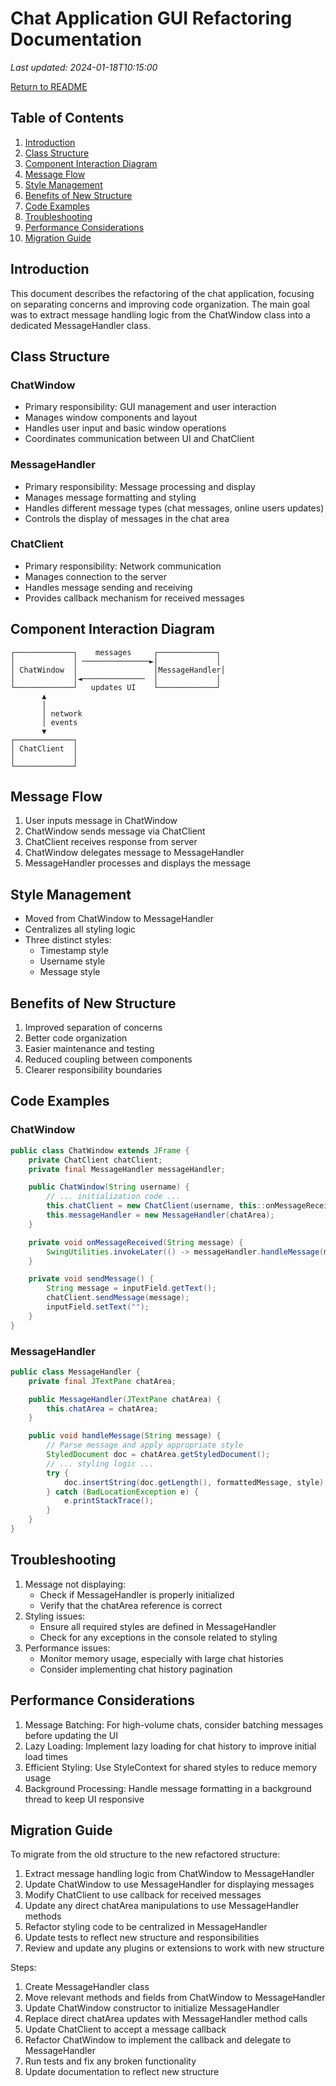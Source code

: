 # Chat Application GUI Refactoring Documentation
_Last updated: 2024-01-18T10:15:00_

[Return to README](../README.MD)

## Table of Contents
1. [Introduction](#introduction)
2. [Class Structure](#class-structure)
3. [Component Interaction Diagram](#component-interaction-diagram)
4. [Message Flow](#message-flow)
5. [Style Management](#style-management)
6. [Benefits of New Structure](#benefits-of-new-structure)
7. [Code Examples](#code-examples)
8. [Troubleshooting](#troubleshooting)
9. [Performance Considerations](#performance-considerations)
10. [Migration Guide](#migration-guide)

## Introduction
This document describes the refactoring of the chat application, focusing on separating concerns and improving code organization. The main goal was to extract message handling logic from the ChatWindow class into a dedicated MessageHandler class.

## Class Structure

### ChatWindow
- Primary responsibility: GUI management and user interaction
- Manages window components and layout
- Handles user input and basic window operations
- Coordinates communication between UI and ChatClient

### MessageHandler
- Primary responsibility: Message processing and display
- Manages message formatting and styling
- Handles different message types (chat messages, online users updates)
- Controls the display of messages in the chat area

### ChatClient
- Primary responsibility: Network communication
- Manages connection to the server
- Handles message sending and receiving
- Provides callback mechanism for received messages

## Component Interaction Diagram
```
┌─────────────┐    messages     ┌─────────────┐
│             │ ───────────────►│             │
│ ChatWindow  │                 │MessageHandler│
│             │◄──────────────  │             │
└─────────────┘   updates UI    └─────────────┘
       ▲                              
       │                              
       │ network                      
       │ events                       
       ▼                              
┌─────────────┐                       
│ ChatClient  │                       
│             │                       
└─────────────┘                       
```

## Message Flow
1. User inputs message in ChatWindow
2. ChatWindow sends message via ChatClient
3. ChatClient receives response from server
4. ChatWindow delegates message to MessageHandler
5. MessageHandler processes and displays the message

## Style Management
- Moved from ChatWindow to MessageHandler
- Centralizes all styling logic
- Three distinct styles:
  - Timestamp style
  - Username style
  - Message style

## Benefits of New Structure
1. Improved separation of concerns
2. Better code organization
3. Easier maintenance and testing
4. Reduced coupling between components
5. Clearer responsibility boundaries

## Code Examples

### ChatWindow
```java
public class ChatWindow extends JFrame {
    private ChatClient chatClient;
    private final MessageHandler messageHandler;

    public ChatWindow(String username) {
        // ... initialization code ...
        this.chatClient = new ChatClient(username, this::onMessageReceived);
        this.messageHandler = new MessageHandler(chatArea);
    }

    private void onMessageReceived(String message) {
        SwingUtilities.invokeLater(() -> messageHandler.handleMessage(message));
    }

    private void sendMessage() {
        String message = inputField.getText();
        chatClient.sendMessage(message);
        inputField.setText("");
    }
}
```

### MessageHandler
```java
public class MessageHandler {
    private final JTextPane chatArea;

    public MessageHandler(JTextPane chatArea) {
        this.chatArea = chatArea;
    }

    public void handleMessage(String message) {
        // Parse message and apply appropriate style
        StyledDocument doc = chatArea.getStyledDocument();
        // ... styling logic ...
        try {
            doc.insertString(doc.getLength(), formattedMessage, style);
        } catch (BadLocationException e) {
            e.printStackTrace();
        }
    }
}
```

## Troubleshooting
1. Message not displaying:
   - Check if MessageHandler is properly initialized
   - Verify that the chatArea reference is correct
2. Styling issues:
   - Ensure all required styles are defined in MessageHandler
   - Check for any exceptions in the console related to styling
3. Performance issues:
   - Monitor memory usage, especially with large chat histories
   - Consider implementing chat history pagination

## Performance Considerations
1. Message Batching: For high-volume chats, consider batching messages before updating the UI
2. Lazy Loading: Implement lazy loading for chat history to improve initial load times
3. Efficient Styling: Use StyleContext for shared styles to reduce memory usage
4. Background Processing: Handle message formatting in a background thread to keep UI responsive

## Migration Guide
To migrate from the old structure to the new refactored structure:

1. Extract message handling logic from ChatWindow to MessageHandler
2. Update ChatWindow to use MessageHandler for displaying messages
3. Modify ChatClient to use callback for received messages
4. Update any direct chatArea manipulations to use MessageHandler methods
5. Refactor styling code to be centralized in MessageHandler
6. Update tests to reflect new structure and responsibilities
7. Review and update any plugins or extensions to work with new structure

Steps:
1. Create MessageHandler class
2. Move relevant methods and fields from ChatWindow to MessageHandler
3. Update ChatWindow constructor to initialize MessageHandler
4. Replace direct chatArea updates with MessageHandler method calls
5. Update ChatClient to accept a message callback
6. Refactor ChatWindow to implement the callback and delegate to MessageHandler
7. Run tests and fix any broken functionality
8. Update documentation to reflect new structure
